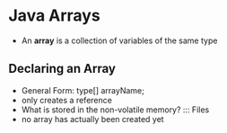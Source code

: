 # Java Arrays
- An **array** is a collection of variables of the same type

## Declaring an Array
- General Form: type[] arrayName;
- only creates a reference
- What is stored in the non-volatile memory? ::: Files
- no array has  actually been created yet

